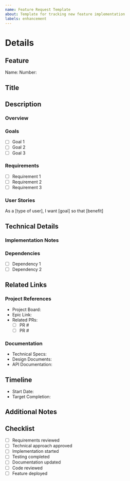 ```yaml
---
name: Feature Request Template
about: Template for tracking new feature implementation
labels: enhancement
---
```


# Details

## Feature 
Name: 
Number: 
<!-- feature name and number -->

## Title
<!-- A descriptive title that summarizes the feature -->

## Description
### Overview
<!-- Provide a concise description of the feature -->

### Goals
<!-- List the main goals this feature aims to achieve -->
- [ ] Goal 1
- [ ] Goal 2
- [ ] Goal 3

### Requirements
<!-- List specific requirements needed to implement this feature -->
- [ ] Requirement 1
- [ ] Requirement 2
- [ ] Requirement 3

### User Stories
<!-- Add relevant user stories if applicable -->
As a [type of user], I want [goal] so that [benefit]

## Technical Details
### Implementation Notes
<!-- Add any technical implementation details or considerations -->

### Dependencies
<!-- List any dependencies or prerequisites -->
- [ ] Dependency 1
- [ ] Dependency 2

## Related Links
### Project References
<!-- Add links to related project documents, PRs, or other issues -->
- Project Board: 
- Epic Link: 
- Related PRs: 
  - [ ] PR #
  - [ ] PR #

### Documentation
<!-- Add links to relevant documentation -->
- Technical Specs:
- Design Documents:
- API Documentation:

## Timeline
<!-- Add expected timeline information -->
- Start Date: 
- Target Completion: 

## Additional Notes
<!-- Any additional information that doesn't fit in the above categories -->

## Checklist
<!-- Basic checklist for tracking progress -->
- [ ] Requirements reviewed
- [ ] Technical approach approved
- [ ] Implementation started
- [ ] Testing completed
- [ ] Documentation updated
- [ ] Code reviewed
- [ ] Feature deployed
